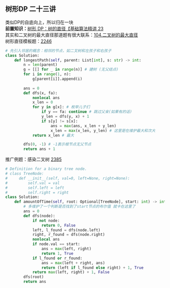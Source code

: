 ## 树形DP 二十三讲
类似DP的自底向上，所以归在一块  
**前置知识：**[树形 DP：树的直径【基础算法精讲 23](https://www.bilibili.com/video/BV17o4y187h1/?spm_id_from=333.337.search-card.all.click&vd_source=ab8f6cb2a78f8a26a792e44477726c95)  
其实和二叉树的最大直径那道题有很大联系：[104.二叉树的最大直径](https://leetcode.cn/problems/maximum-depth-of-binary-tree/description/)  
树形直径模板题：[2246](https://leetcode.cn/problems/longest-path-with-different-adjacent-characters/)
```python
# 先引入邻居的概念：相邻的节点，如二叉树和左孩子和右孩子
class Solution:
    def longestPath(self, parent: List[int], s: str) -> int:
        n = len(parent)
        g = [[] for _ in range(n)] # 建树 (无父结点)
        for i in range(1, n):
            g[parent[i]].append(i)
        
        ans = 0
        def dfs(x, fa):
            nonlocal ans
            x_len = 0
            for y in g[x]: # 枚举儿子们
                if y == fa: continue # 跳过父亲(如果有的话)
                y_len = dfs(y, x) + 1
                if s[y] != s[x]:
                    ans = max(ans, x_len + y_len)
                    x_len = max(x_len, y_len) # 这里是在维护最大和次大
            return x_len # 最大

        dfs(0, -1) # -1表示根节点无父节点
        return ans + 1
```
推广例题：感染二叉树 [2385](https://leetcode.cn/problems/amount-of-time-for-binary-tree-to-be-infected/description/)
```python
# Definition for a binary tree node.
# class TreeNode:
#     def __init__(self, val=0, left=None, right=None):
#         self.val = val
#         self.left = left
#         self.right = right
class Solution:
    def amountOfTime(self, root: Optional[TreeNode], start: int) -> int:
        # 多维护了一个判断是否找到了start节点的布尔值 就卡在这里了
        ans = 0 
        def dfs(node):
            if not node:
                return 0, False
            left, l_found = dfs(node.left)
            right, r_found = dfs(node.right)
            nonlocal ans
            if node.val == start:
                ans = max(left, right)
                return 1, True
            if l_found or r_found:
                ans = max(left + right, ans)
                return (left if l_found else right) + 1, True
            return max(left, right) + 1, False
        dfs(root)
        return ans
```
